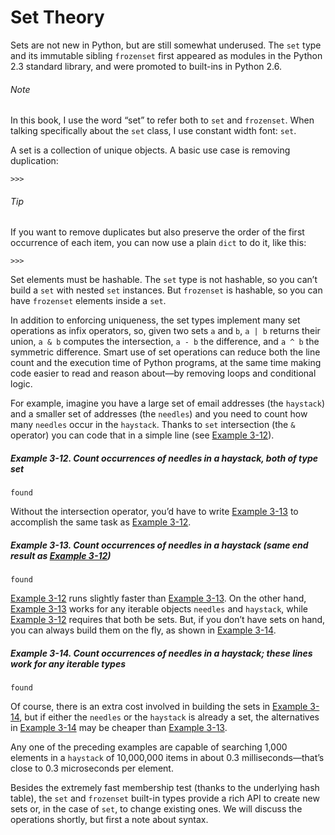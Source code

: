 # Set Theory

Sets are not new in Python, but are still somewhat underused. The `set` type and its immutable sibling `frozenset` first appeared as modules in the Python 2.3 standard library, and were promoted to built-ins in Python 2.6.

###### Note

In this book, I use the word “set” to refer both to `set` and `frozenset`. When talking specifically about the `set` class, I use constant width font: `set`.

A set is a collection of unique objects. A basic use case is removing duplication:

```
>>> 
```

###### Tip

If you want to remove duplicates but also preserve the order of the first occurrence of each item, you can now use a plain `dict` to do it, like this:

```
>>> 
```

Set elements must be hashable. The `set` type is not hashable, so you can’t build a `set` with nested `set` instances. But `frozenset` is hashable, so you can have `frozenset` elements inside a `set`.

In addition to enforcing uniqueness, the set types implement many set operations as infix operators, so, given two sets `a` and `b`, `a | b` returns their union, `a & b` computes the intersection, `a - b` the difference, and `a ^ b` the symmetric difference. Smart use of set operations can reduce both the line count and the execution time of Python programs, at the same time making code easier to read and reason about—by removing loops and conditional logic.

For example, imagine you have a large set of email addresses (the `haystack`) and a smaller set of addresses (the `needles`) and you need to count how many `needles` occur in the `haystack`. Thanks to `set` intersection (the `&` operator) you can code that in a simple line (see [Example 3-12](#ex_set_ops_ex)).

##### Example 3-12. Count occurrences of needles in a haystack, both of type set

```
found
```

Without the intersection operator, you’d have to write [Example 3-13](#ex_set_loop_ex) to accomplish the same task as [Example 3-12](#ex_set_ops_ex).

##### Example 3-13. Count occurrences of needles in a haystack (same end result as [Example 3-12](#ex_set_ops_ex))

```
found
```

[Example 3-12](#ex_set_ops_ex) runs slightly faster than [Example 3-13](#ex_set_loop_ex). On the other hand, [Example 3-13](#ex_set_loop_ex) works for any iterable objects `needles` and `haystack`, while [Example 3-12](#ex_set_ops_ex) requires that both be sets. But, if you don’t have sets on hand, you can always build them on the fly, as shown in [Example 3-14](#ex_set_ops_ex2).

##### Example 3-14. Count occurrences of needles in a haystack; these lines work for any iterable types

```
found
```

Of course, there is an extra cost involved in building the sets in [Example 3-14](#ex_set_ops_ex2), but if either the `needles` or the `haystack` is already a set, the alternatives in [Example 3-14](#ex_set_ops_ex2) may be cheaper than [Example 3-13](#ex_set_loop_ex).

Any one of the preceding examples are capable of searching 1,000 elements in a `haystack` of 10,000,000 items in about 0.3 milliseconds—that’s close to 0.3 microseconds per element.

Besides the extremely fast membership test (thanks to the underlying hash table), the `set` and `frozenset` built-in types provide a rich API to create new sets or, in the case of `set`, to change existing ones. We will discuss the operations shortly, but first a note about syntax.